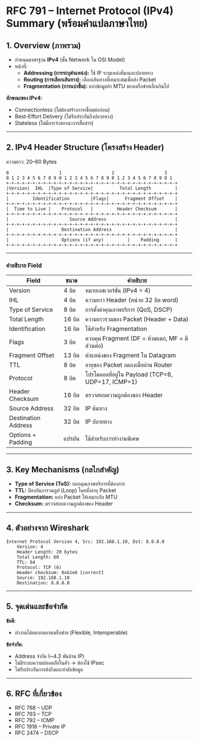 # RFC 791 – Internet Protocol (IPv4) Summary (พร้อมคำแปลภาษาไทย)

## 1. Overview (ภาพรวม)
- กำหนดมาตรฐาน **IPv4** (ชั้น Network ใน OSI Model)
- หน้าที่:
  - **Addressing (การระบุตำแหน่ง):** ใช้ IP ระบุแหล่งที่มาและปลายทาง
  - **Routing (การเลือกเส้นทาง):** เลือกเส้นทางที่เหมาะสมเพื่อส่ง Packet
  - **Fragmentation (การแบ่งชิ้น):** แบ่งข้อมูลถ้า MTU ของเครือข่ายเล็กเกินไป

**ลักษณะของ IPv4:**
- Connectionless (ไม่ต้องสร้างการเชื่อมต่อก่อน)
- Best-Effort Delivery (ไม่รับประกันถึงปลายทาง)
- Stateless (ไม่มีการจำสถานะการสื่อสาร)

---

## 2. IPv4 Header Structure (โครงสร้าง Header)
ความยาว: 20–60 Bytes

```
0                   1                   2                   3
0 1 2 3 4 5 6 7 8 9 0 1 2 3 4 5 6 7 8 9 0 1 2 3 4 5 6 7 8 9 0 1
+-+-+-+-+-+-+-+-+-+-+-+-+-+-+-+-+-+-+-+-+-+-+-+-+-+-+-+-+-+-+-+-+
|Version|  IHL  |Type of Service|          Total Length         |
+-+-+-+-+-+-+-+-+-+-+-+-+-+-+-+-+-+-+-+-+-+-+-+-+-+-+-+-+-+-+-+-+
|         Identification        |Flags|      Fragment Offset    |
+-+-+-+-+-+-+-+-+-+-+-+-+-+-+-+-+-+-+-+-+-+-+-+-+-+-+-+-+-+-+-+-+
|  Time to Live |    Protocol   |         Header Checksum       |
+-+-+-+-+-+-+-+-+-+-+-+-+-+-+-+-+-+-+-+-+-+-+-+-+-+-+-+-+-+-+-+-+
|                       Source Address                          |
+-+-+-+-+-+-+-+-+-+-+-+-+-+-+-+-+-+-+-+-+-+-+-+-+-+-+-+-+-+-+-+-+
|                    Destination Address                        |
+-+-+-+-+-+-+-+-+-+-+-+-+-+-+-+-+-+-+-+-+-+-+-+-+-+-+-+-+-+-+-+-+
|                    Options (if any)         |    Padding      |
+-+-+-+-+-+-+-+-+-+-+-+-+-+-+-+-+-+-+-+-+-+-+-+-+-+-+-+-+-+-+-+-+
```

---

### คำอธิบาย Field
| Field                | ขนาด    | คำอธิบาย                                           |
|----------------------|---------|------------------------------------------------------|
| Version             | 4 บิต   | หมายเลขเวอร์ชัน (IPv4 = 4)                         |
| IHL                 | 4 บิต   | ความยาว Header (หน่วย 32 บิต word)                |
| Type of Service     | 8 บิต   | การตั้งค่าคุณภาพบริการ (QoS, DSCP)                |
| Total Length        | 16 บิต  | ความยาวรวมของ Packet (Header + Data)               |
| Identification      | 16 บิต  | ใช้สำหรับ Fragmentation                             |
| Flags               | 3 บิต   | ควบคุม Fragment (DF = ห้ามแตก, MF = มีส่วนต่อ)    |
| Fragment Offset     | 13 บิต  | ตำแหน่งของ Fragment ใน Datagram                     |
| TTL                 | 8 บิต   | อายุของ Packet ลดลงเมื่อผ่าน Router                 |
| Protocol            | 8 บิต   | โปรโตคอลที่อยู่ใน Payload (TCP=6, UDP=17, ICMP=1) |
| Header Checksum     | 16 บิต  | ตรวจสอบความถูกต้องของ Header                        |
| Source Address      | 32 บิต  | IP ต้นทาง                                           |
| Destination Address | 32 บิต  | IP ปลายทาง                                          |
| Options + Padding   | แปรผัน  | ใช้สำหรับการทำงานพิเศษ                              |

---

## 3. Key Mechanisms (กลไกสำคัญ)
- **Type of Service (ToS):** บอกคุณภาพบริการที่ต้องการ
- **TTL:** ป้องกันการวนลูป (Loop) โดยตั้งอายุ Packet
- **Fragmentation:** แบ่ง Packet ให้เหมาะกับ MTU
- **Checksum:** ตรวจสอบความถูกต้องของ Header

---

## 4. ตัวอย่างจาก Wireshark
```
Internet Protocol Version 4, Src: 192.168.1.10, Dst: 8.8.8.8
    Version: 4
    Header Length: 20 bytes
    Total Length: 60
    TTL: 64
    Protocol: TCP (6)
    Header checksum: 0xb1e6 [correct]
    Source: 192.168.1.10
    Destination: 8.8.8.8
```

---

## 5. จุดเด่นและข้อจำกัด
**ข้อดี:**
- ทำงานได้หลากหลายเครือข่าย (Flexible, Interoperable)

**ข้อจำกัด:**
- Address จำกัด (~4.3 พันล้าน IP)
- ไม่มีระบบความปลอดภัยในตัว → ต้องใช้ IPsec
- ไม่รับประกันการส่งถึงและลำดับข้อมูล

---

## 6. RFC ที่เกี่ยวข้อง
- RFC 768 – UDP
- RFC 793 – TCP
- RFC 792 – ICMP
- RFC 1918 – Private IP
- RFC 2474 – DSCP
